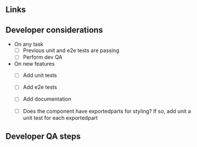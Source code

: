 <!--
Describe the rationale and use case for this pull request.  Provide any
background, examples, and images that provide further information to accurately
describe what it is that you are adding to the repo.  Add subsections as
necessary to organize and feel free to link and reference other PRs as
necessary, but also include them in the links section below as a quick
reference.

Keep code changes as short as possible and implementing a single feature/fix/refactoring, when possible
-->


Links
-----

<!--
**Examples**

* http://documentation.for/library/that/I/am/adding
* [relevant issue or pull_request](#123)
-->

Developer considerations
--------------

- On any task
  - [ ] Previous unit and e2e tests are passing
  - [ ] Perform dev QA
- On new features
  - [ ] Add unit tests
  - [ ] Add e2e tests
  - [ ] Add documentation
  - [ ] Does the component have exportedparts for styling? If so, add unit a unit test for each exportedpart


Developer QA steps
--------------------

<!--
If minor-moderate changes are made on endpoints covered by integration tests,
automated QA should provide sufficient test coverage. Check the test reports
[here](https://justifi-ai.atlassian.net/wiki/spaces/ENGINEERIN/pages/35782659/Test+Reports)
to see if your changes are covered. If implementing new features/endpoints or if
changes are interacting with a third-party service, most likely manual QA will be desired.

If there are any manual steps that you would like the reviewer(s) to take to
verify your changes, please describe in detail the steps to reproduce the
features added by the pull request, or the bug before and after the change.
-->

